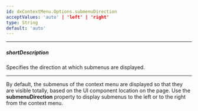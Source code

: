 ```yaml
---
id: dxContextMenu.Options.submenuDirection
acceptValues: 'auto' | 'left' | 'right'
type: String
default: 'auto'
---
```

---
##### shortDescription
Specifies the direction at which submenus are displayed.

---
By default, the submenus of the context menu are displayed so that they are visible totally, based on the UI component location on the page. Use the **submenuDirection** property to display submenus to the left or to the right from the context menu.
